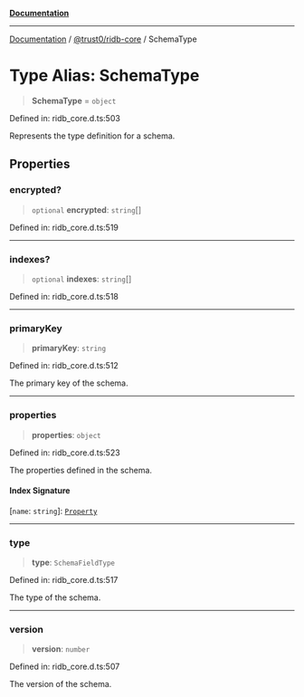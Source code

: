 [**Documentation**](../../../README.md)

***

[Documentation](../../../README.md) / [@trust0/ridb-core](../README.md) / SchemaType

# Type Alias: SchemaType

> **SchemaType** = `object`

Defined in: ridb\_core.d.ts:503

Represents the type definition for a schema.

## Properties

### encrypted?

> `optional` **encrypted**: `string`[]

Defined in: ridb\_core.d.ts:519

***

### indexes?

> `optional` **indexes**: `string`[]

Defined in: ridb\_core.d.ts:518

***

### primaryKey

> **primaryKey**: `string`

Defined in: ridb\_core.d.ts:512

The primary key of the schema.

***

### properties

> **properties**: `object`

Defined in: ridb\_core.d.ts:523

The properties defined in the schema.

#### Index Signature

\[`name`: `string`\]: [`Property`](../classes/Property.md)

***

### type

> **type**: `SchemaFieldType`

Defined in: ridb\_core.d.ts:517

The type of the schema.

***

### version

> **version**: `number`

Defined in: ridb\_core.d.ts:507

The version of the schema.

